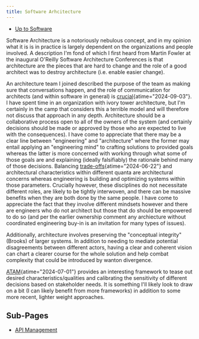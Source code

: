 ```yaml
---
title: Software Arhcitecture
---
```


- [Up to Software](software)

Software Architecture is a notoriously nebulous concept, and in my
opinion what it is is in practice is largely dependent on the
organizations and people involved. A description I'm fond of which I
first heard from Martin Fowler at the inaugural O'Reilly Software
Architecture Conferences is that architecture are the pieces that are
hard to change and the role of a good architect was to destroy
architecture (i.e. enable easier change).

An architecture team I joined described the purpose of the team as
making sure that conversations happen, and the role of
communication for architects (and within software in general) is
[crucial](https://www.infoq.com/presentations/progress-communication-collaboration/ "Leveling up Your Architecture Game - InfoQ"){atime="2024-09-03"}.
I have spent time in an organization with ivory tower architecture, but
I'm certainly in the camp that considers this a terrible model and will
therefore not discuss that approach in any depth. Architecture should be
a collaborative process open to all of the owners of the system (and
certainly decisions should be made or approved by those who are expected
to live with the consequences). I have come to appreciate that there may
be a clear line between "engineering" and "architecture" where the
former may entail applying an \"engineering mind\" to crafting solutions
to provided goals whereas the latter is more concerned with working
through what some of those goals are and explaining (ideally
falsifiably) the rationale behind many of those decisions. Balancing
[trade-offs](https://www.infoq.com/articles/trade-offs-minimizing-unhappiness/ "Architectural Trade-Offs: the Art of Minimizing Unhappiness - InfoQ"){atime="2024-06-22"}
and architectural characteristics within different quanta are
architectural concerns whereas engineering is building and optimizing
systems within those parameters. Crucially however, these disciplines do
not necessitate different roles, are likely to be tightly interwoven,
and there can be massive benefits when they are both done by the same
people. I have come to appreciate the fact that they involve different
mindsets however and there are engineers who do not architect but those
that do should be empowered to do so (and per the earlier ownership
comment any archiecture without coordinated engineering buy-in is an
invitation for many types of issues).

Additionally, architecture involves preserving the "conceptual
integrity" (Brooks) of larger systems. In addition to needing to
mediate potential disagreements between different actors, having a clear
and coherent vision can chart a clearer course for the whole solution
and help combat complexity that could be introduced by wanton
divergence.

[ATAM](https://insights.sei.cmu.edu/documents/629/2000_005_001_13706.pdf "ATAM: Method for Architecture Evaluation"){atime="2024-07-01"}
provides an interesting framework to tease out desired
characteristics/qualities and calibrating the sensitivity of different
decisions based on stakeholder needs. It is something I\'ll likely look
to draw on a bit (I can likely benefit from more frameworks) in addition
to some more recent, lighter weight approaches.

## Sub-Pages

- [API Management](api_management)

